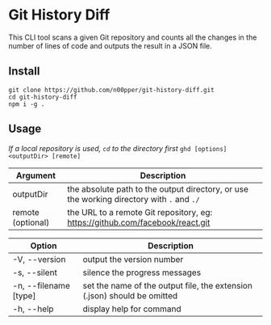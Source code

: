 # Git History Diff

This CLI tool scans a given Git repository and counts all the changes in the number of lines of code and outputs the result in a JSON file.

## Install

```
git clone https://github.com/n00pper/git-history-diff.git
cd git-history-diff
npm i -g .
```

## Usage

_If a local repository is used, `cd` to the directory first_
`ghd [options] <outputDir> [remote]`

| Argument          | Description                                                                               |
| ----------------- | ----------------------------------------------------------------------------------------- |
| outputDir         | the absolute path to the output directory, or use the working directory with `.` and `./` |
| remote (optional) | the URL to a remote Git repository, eg: https://github.com/facebook/react.git             |

| Option                | Description                                                              |
| --------------------- | ------------------------------------------------------------------------ |
| -V, --version         | output the version number                                                |
| -s, --silent          | silence the progress messages                                            |
| -n, --filename [type] | set the name of the output file, the extension (.json) should be omitted |
| -h, --help            | display help for command                                                 |

